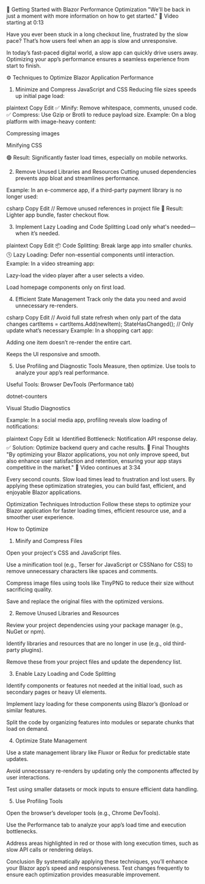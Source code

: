 🚀 Getting Started with Blazor Performance Optimization
"We'll be back in just a moment with more information on how to get started."
🎥 Video starting at 0:13

Have you ever been stuck in a long checkout line, frustrated by the slow pace? That’s how users feel when an app is slow and unresponsive.

In today’s fast-paced digital world, a slow app can quickly drive users away. Optimizing your app’s performance ensures a seamless experience from start to finish.

⚙️ Techniques to Optimize Blazor Application Performance
1. Minimize and Compress JavaScript and CSS
Reducing file sizes speeds up initial page load:

plaintext
Copy
Edit
✅ Minify: Remove whitespace, comments, unused code.
✅ Compress: Use Gzip or Brotli to reduce payload size.
Example:
On a blog platform with image-heavy content:

Compressing images

Minifying CSS

🟢 Result: Significantly faster load times, especially on mobile networks.

2. Remove Unused Libraries and Resources
Cutting unused dependencies prevents app bloat and streamlines performance.

Example:
In an e-commerce app, if a third-party payment library is no longer used:

csharp
Copy
Edit
// Remove unused references in project file
<ItemGroup>
  <PackageReference Remove="ThirdParty.PaymentGateway" />
</ItemGroup>
🧹 Result: Lighter app bundle, faster checkout flow.

3. Implement Lazy Loading and Code Splitting
Load only what's needed—when it’s needed.

plaintext
Copy
Edit
📦 Code Splitting: Break large app into smaller chunks.
🕓 Lazy Loading: Defer non-essential components until interaction.
Example:
In a video streaming app:

Lazy-load the video player after a user selects a video.

Load homepage components only on first load.

4. Efficient State Management
Track only the data you need and avoid unnecessary re-renders.

csharp
Copy
Edit
// Avoid full state refresh when only part of the data changes
cartItems = cartItems.Add(newItem);
StateHasChanged(); // Only update what’s necessary
Example:
In a shopping cart app:

Adding one item doesn’t re-render the entire cart.

Keeps the UI responsive and smooth.

5. Use Profiling and Diagnostic Tools
Measure, then optimize. Use tools to analyze your app’s real performance.

Useful Tools:
Browser DevTools (Performance tab)

dotnet-counters

Visual Studio Diagnostics

Example:
In a social media app, profiling reveals slow loading of notifications:

plaintext
Copy
Edit
📊 Identified Bottleneck: Notification API response delay.
✅ Solution: Optimize backend query and cache results.
🏁 Final Thoughts
"By optimizing your Blazor applications, you not only improve speed, but also enhance user satisfaction and retention, ensuring your app stays competitive in the market."
🎥 Video continues at 3:34

Every second counts. Slow load times lead to frustration and lost users. By applying these optimization strategies, you can build fast, efficient, and enjoyable Blazor applications.


Optimization Techniques
Introduction
Follow these steps to optimize your Blazor application for faster loading times, efficient resource use, and a smoother user experience.

How to Optimize
1. Minify and Compress Files

Open your project's CSS and JavaScript files.

Use a minification tool (e.g., Terser for JavaScript or CSSNano for CSS) to remove unnecessary characters like spaces and comments.

Compress image files using tools like TinyPNG to reduce their size without sacrificing quality.

Save and replace the original files with the optimized versions.

2. Remove Unused Libraries and Resources

Review your project dependencies using your package manager (e.g., NuGet or npm).

Identify libraries and resources that are no longer in use (e.g., old third-party plugins).

Remove these from your project files and update the dependency list.

3. Enable Lazy Loading and Code Splitting

Identify components or features not needed at the initial load, such as secondary pages or heavy UI elements.

Implement lazy loading for these components using Blazor’s @onload or similar features.

Split the code by organizing features into modules or separate chunks that load on demand.

4. Optimize State Management

Use a state management library like Fluxor or Redux for predictable state updates.

Avoid unnecessary re-renders by updating only the components affected by user interactions.

Test using smaller datasets or mock inputs to ensure efficient data handling.

5. Use Profiling Tools

Open the browser’s developer tools (e.g., Chrome DevTools).

Use the Performance tab to analyze your app’s load time and execution bottlenecks.

Address areas highlighted in red or those with long execution times, such as slow API calls or rendering delays.

Conclusion
By systematically applying these techniques, you’ll enhance your Blazor app’s speed and responsiveness. Test changes frequently to ensure each optimization provides measurable improvement.
